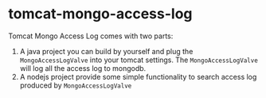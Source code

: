 tomcat-mongo-access-log
=======================

Tomcat Mongo Access Log comes with two parts:

1. A java project you can build by yourself and plug the ``MongoAccessLogValve`` into your tomcat settings. 
The ``MongoAccessLogValve`` will log all the access log to mongodb.
2. A nodejs project provide some simple functionality to search access log produced by ``MongoAccessLogValve``
